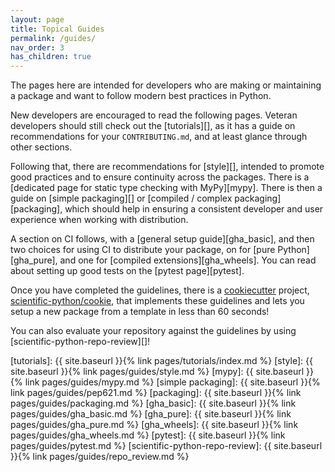 ```yaml
---
layout: page
title: Topical Guides
permalink: /guides/
nav_order: 3
has_children: true
---
```


The pages here are intended for developers who are making or maintaining a
package and want to follow modern best practices in Python.

New developers are encouraged to read the following pages. Veteran developers
should still check out the [tutorials][], as it has a guide on
recommendations for your `CONTRIBUTING.md`, and at least glance through other
sections.

Following that, there are recommendations for [style][], intended to promote
good practices and to ensure continuity across the packages. There is a
[dedicated page for static type checking with MyPy][mypy]. There is then a guide on
[simple packaging][] or [compiled / complex packaging][packaging], which should help
in ensuring a consistent developer and user experience when working with distribution.

A section on CI follows, with a [general setup guide][gha_basic], and then two
choices for using CI to distribute your package, on for [pure
Python][gha_pure], and one for [compiled extensions][gha_wheels]. You can read
about setting up good tests on the [pytest page][pytest].

Once you have completed the guidelines, there is a [cookiecutter][] project,
[scientific-python/cookie][], that implements these guidelines and lets you setup a
new package from a template in less than 60 seconds!

You can also evaluate your repository against the guidelines by using
[scientific-python-repo-review][]!

[tutorials]: {{ site.baseurl }}{% link pages/tutorials/index.md %}
[style]: {{ site.baseurl }}{% link pages/guides/style.md %}
[mypy]: {{ site.baseurl }}{% link pages/guides/mypy.md %}
[simple packaging]: {{ site.baseurl }}{% link pages/guides/pep621.md %}
[packaging]: {{ site.baseurl }}{% link pages/guides/packaging.md %}
[gha_basic]: {{ site.baseurl }}{% link pages/guides/gha_basic.md %}
[gha_pure]: {{ site.baseurl }}{% link pages/guides/gha_pure.md %}
[gha_wheels]: {{ site.baseurl }}{% link pages/guides/gha_wheels.md %}
[pytest]: {{ site.baseurl }}{% link pages/guides/pytest.md %}
[scientific-python-repo-review]: {{ site.baseurl }}{% link pages/guides/repo_review.md %}

[cookiecutter]: https://cookiecutter.readthedocs.io
[scientific-python/cookie]: https://github.com/scientific-python/cookie
